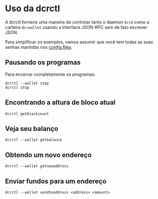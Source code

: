 # <i class="fa fa-hdd-o"></i> Uso da dcrctl

A dcrctl fornece uma maneira de controlar tanto o daemon `dcrd` como a carteira
`dcrwallet` usando a interface JSON-RPC sem de fato escrever
JSON.

Para simplificar os exemplos, vamos assumir que você tem todas as suas senhas 
mantidas nos [config files](/advanced/storing-login-details.md).

## <i class="fa fa-power-off"></i> Pausando os programas

Para encerrar completamente os programas:

```no-highlight
dcrctl --wallet stop
dcrctl stop
```

## <i class="fa fa-arrow-up"></i> Encontrando a altura de bloco atual

```no-highlight
dcrctl getblockcount
```

## <i class="fa fa-dollar"></i> Veja seu balanço

```no-highlight
dcrctl --wallet getbalance
```

## <i class="fa fa-inbox"></i> Obtendo um novo endereço

```no-highlight
dcrctl --wallet getnewaddress
```

## <i class="fa fa-rocket"></i> Enviar fundos para um endereço

```
dcrctl --wallet sendtoaddress <address> <amount>
```

